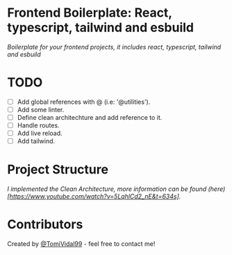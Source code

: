 # Frontend Boilerplate: React, typescript, tailwind and esbuild 
_Boilerplate for your frontend projects, it includes react, typescript, tailwind and esbuild_

# TODO
- [ ] Add global references with @ (i.e: '@utilities').
- [ ] Add some linter.
- [ ] Define clean architechture and add reference to it.
- [ ] Handle routes.
- [ ] Add live reload.
- [ ] Add tailwind.

# Project Structure
_I implemented the Clean Architecture, more information can be found (here)[https://www.youtube.com/watch?v=5LqhlCd2_nE&t=634s]._

# Contributors
Created by [@TomiVidal99](https://www.tomas-vidal.xyz/) - feel free to contact me!
